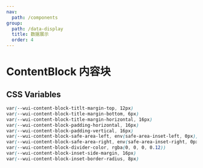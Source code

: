 ```yaml
---
nav:
  path: /components
group:
  path: /data-display
  title: 数据展示
  order: 4
---
```


# ContentBlock 内容块

<code src="./demo/demo.tsx"></code>

<API src="./ContentBlock.tsx" ></API>

## CSS Variables

```css
var(--wui-content-block-titlt-margin-top, 12px)
var(--wui-content-block-title-margin-bottom, 6px)
var(--wui-content-block-title-margin-horizontal, 16px)
var(--wui-content-block-padding-horizontal, 16px)
var(--wui-content-block-padding-vertical, 16px)
var(--wui-content-block-safe-area-left, env(safe-area-inset-left, 0px))
var(--wui-content-block-safe-area-right, env(safe-area-inset-right, 0px))
var(--wui-content-block-divider-color, rgba(0, 0, 0, 0.12))
var(--wui-content-block-inset-side-margin, 16px)
var(--wui-content-block-inset-border-radius, 8px)
```
